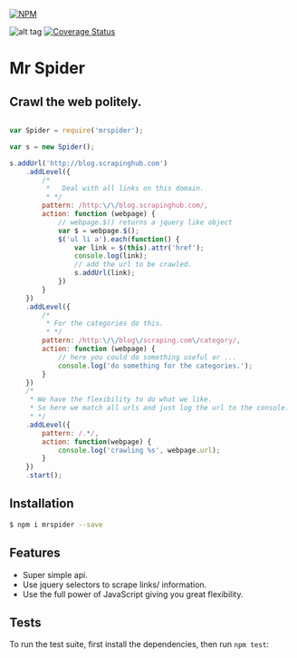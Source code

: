 [![NPM](https://nodei.co/npm/mrspider.png?downloads=true&downloadRank=true)](https://nodei.co/npm/mrspider/)

![alt tag](https://travis-ci.org/vermiculite/mrspider.svg?branch=master)
[![Coverage Status](https://coveralls.io/repos/vermiculite/mrspider/badge.svg?branch=master&service=github)](https://coveralls.io/github/vermiculite/mrspider?branch=master)

# Mr Spider
## Crawl the web politely.

```js

var Spider = require('mrspider');

var s = new Spider();

s.addUrl('http://blog.scrapinghub.com')
    .addLevel({
        /*
         *   Deal with all links on this domain.
         * */
        pattern: /http:\/\/blog.scrapinghub.com/,
        action: function (webpage) {
            // webpage.$() returns a jquery like object
            var $ = webpage.$();
            $('ul li a').each(function() {
                var link = $(this).attr('href');
                console.log(link);
                // add the url to be crawled.
                s.addUrl(link);
            })
        }
    })
    .addLevel({
        /*
         * For the categories do this.
         * */
        pattern: /http:\/\/blog\/scraping.com\/category/,
        action: function (webpage) {
            // here you could do something useful or ...
            console.log('do something for the categories.');
        }
    })
    /*
     * We have the flexibility to do what we like.
     * So here we match all urls and just log the url to the console.
     * */
    .addLevel({
        pattern: /.*/,
        action: function(webpage) {
            console.log('crawling %s', webpage.url);
        }
    })
    .start();

```


## Installation

```bash
$ npm i mrspider --save
```


## Features

  * Super simple api.
  * Use jquery selectors to scrape links/ information.
  * Use the full power of JavaScript giving you great flexibility.

## Tests

To run the test suite, first install the dependencies, then run `npm test`:
